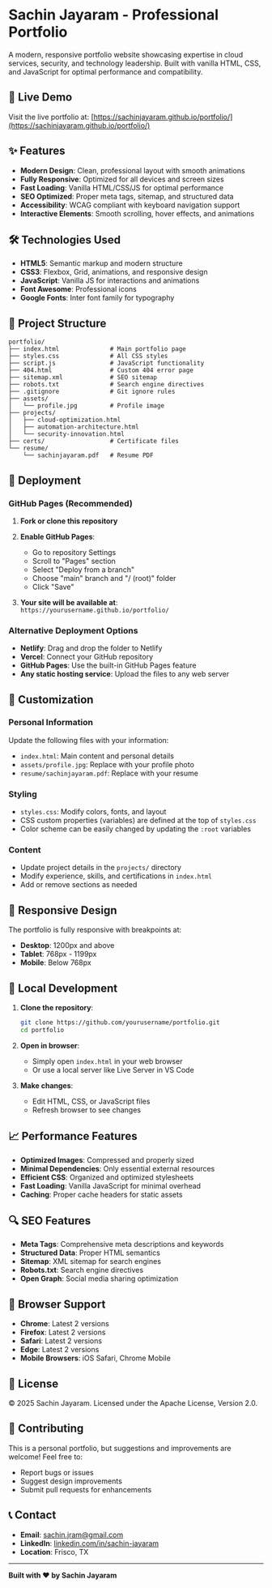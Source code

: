 # Sachin Jayaram - Professional Portfolio

A modern, responsive portfolio website showcasing expertise in cloud services, security, and technology leadership. Built with vanilla HTML, CSS, and JavaScript for optimal performance and compatibility.

## 🚀 Live Demo

Visit the live portfolio at: [https://sachinjayaram.github.io/portfolio/](https://sachinjayaram.github.io/portfolio/)

## ✨ Features

- **Modern Design**: Clean, professional layout with smooth animations
- **Fully Responsive**: Optimized for all devices and screen sizes
- **Fast Loading**: Vanilla HTML/CSS/JS for optimal performance
- **SEO Optimized**: Proper meta tags, sitemap, and structured data
- **Accessibility**: WCAG compliant with keyboard navigation support
- **Interactive Elements**: Smooth scrolling, hover effects, and animations

## 🛠️ Technologies Used

- **HTML5**: Semantic markup and modern structure
- **CSS3**: Flexbox, Grid, animations, and responsive design
- **JavaScript**: Vanilla JS for interactions and animations
- **Font Awesome**: Professional icons
- **Google Fonts**: Inter font family for typography

## 📁 Project Structure

```
portfolio/
├── index.html              # Main portfolio page
├── styles.css              # All CSS styles
├── script.js               # JavaScript functionality
├── 404.html                # Custom 404 error page
├── sitemap.xml             # SEO sitemap
├── robots.txt              # Search engine directives
├── .gitignore              # Git ignore rules
├── assets/
│   └── profile.jpg         # Profile image
├── projects/
│   ├── cloud-optimization.html
│   ├── automation-architecture.html
│   └── security-innovation.html
├── certs/                  # Certificate files
└── resume/
    └── sachinjayaram.pdf   # Resume PDF
```

## 🚀 Deployment

### GitHub Pages (Recommended)

1. **Fork or clone this repository**
2. **Enable GitHub Pages**:
   - Go to repository Settings
   - Scroll to "Pages" section
   - Select "Deploy from a branch"
   - Choose "main" branch and "/ (root)" folder
   - Click "Save"

3. **Your site will be available at**:
   `https://yourusername.github.io/portfolio/`

### Alternative Deployment Options

- **Netlify**: Drag and drop the folder to Netlify
- **Vercel**: Connect your GitHub repository
- **GitHub Pages**: Use the built-in GitHub Pages feature
- **Any static hosting service**: Upload the files to any web server

## 🎨 Customization

### Personal Information
Update the following files with your information:
- `index.html`: Main content and personal details
- `assets/profile.jpg`: Replace with your profile photo
- `resume/sachinjayaram.pdf`: Replace with your resume

### Styling
- `styles.css`: Modify colors, fonts, and layout
- CSS custom properties (variables) are defined at the top of `styles.css`
- Color scheme can be easily changed by updating the `:root` variables

### Content
- Update project details in the `projects/` directory
- Modify experience, skills, and certifications in `index.html`
- Add or remove sections as needed

## 📱 Responsive Design

The portfolio is fully responsive with breakpoints at:
- **Desktop**: 1200px and above
- **Tablet**: 768px - 1199px
- **Mobile**: Below 768px

## 🔧 Local Development

1. **Clone the repository**:
   ```bash
   git clone https://github.com/yourusername/portfolio.git
   cd portfolio
   ```

2. **Open in browser**:
   - Simply open `index.html` in your web browser
   - Or use a local server like Live Server in VS Code

3. **Make changes**:
   - Edit HTML, CSS, or JavaScript files
   - Refresh browser to see changes

## 📈 Performance Features

- **Optimized Images**: Compressed and properly sized
- **Minimal Dependencies**: Only essential external resources
- **Efficient CSS**: Organized and optimized stylesheets
- **Fast Loading**: Vanilla JavaScript for minimal overhead
- **Caching**: Proper cache headers for static assets

## 🔍 SEO Features

- **Meta Tags**: Comprehensive meta descriptions and keywords
- **Structured Data**: Proper HTML semantics
- **Sitemap**: XML sitemap for search engines
- **Robots.txt**: Search engine directives
- **Open Graph**: Social media sharing optimization

## 🎯 Browser Support

- **Chrome**: Latest 2 versions
- **Firefox**: Latest 2 versions
- **Safari**: Latest 2 versions
- **Edge**: Latest 2 versions
- **Mobile Browsers**: iOS Safari, Chrome Mobile

## 📄 License

© 2025 Sachin Jayaram. Licensed under the Apache License, Version 2.0.

## 🤝 Contributing

This is a personal portfolio, but suggestions and improvements are welcome! Feel free to:
- Report bugs or issues
- Suggest design improvements
- Submit pull requests for enhancements

## 📞 Contact

- **Email**: [sachin.jram@gmail.com](mailto:sachin.jram@gmail.com)
- **LinkedIn**: [linkedin.com/in/sachin-jayaram](https://www.linkedin.com/in/sachin-jayaram/)
- **Location**: Frisco, TX

---

**Built with ❤️ by Sachin Jayaram**

